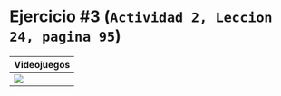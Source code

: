 # Ejercicio #3 **(`Actividad 2, Leccion 24, pagina 95`)**
| Videojuegos |
|-|
| <img src="https://i.ibb.co/smCgNY5/Guia4-U3-Ejer3.png"> |